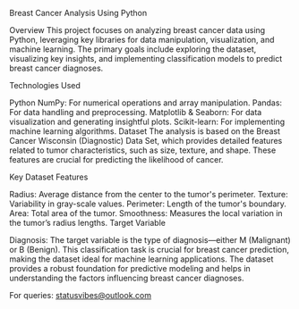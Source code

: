 Breast Cancer Analysis Using Python

Overview
This project focuses on analyzing breast cancer data using Python, leveraging key libraries for data manipulation, visualization, and machine learning. The primary goals include exploring the dataset, visualizing key insights, and implementing classification models to predict breast cancer diagnoses.

Technologies Used

Python
NumPy: For numerical operations and array manipulation.
Pandas: For data handling and preprocessing.
Matplotlib & Seaborn: For data visualization and generating insightful plots.
Scikit-learn: For implementing machine learning algorithms.
Dataset
The analysis is based on the Breast Cancer Wisconsin (Diagnostic) Data Set, which provides detailed features related to tumor characteristics, such as size, texture, and shape. These features are crucial for predicting the likelihood of cancer.

Key Dataset Features

Radius: Average distance from the center to the tumor's perimeter.
Texture: Variability in gray-scale values.
Perimeter: Length of the tumor's boundary.
Area: Total area of the tumor.
Smoothness: Measures the local variation in the tumor’s radius lengths.
Target Variable

Diagnosis: The target variable is the type of diagnosis—either M (Malignant) or B (Benign). This classification task is crucial for breast cancer prediction, making the dataset ideal for machine learning applications.
The dataset provides a robust foundation for predictive modeling and helps in understanding the factors influencing breast cancer diagnoses.

For queries: statusvibes@outlook.com
